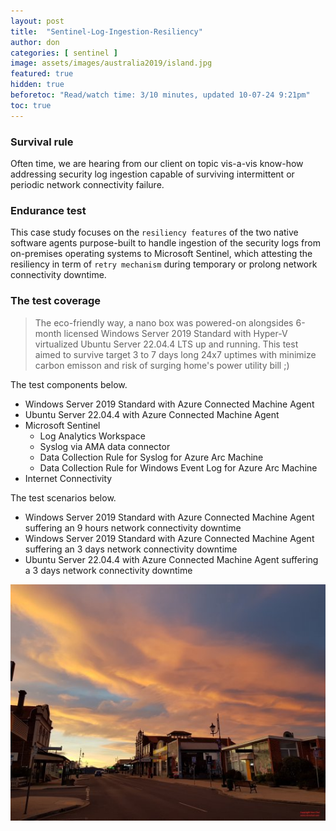 ```yaml
---
layout: post
title:  "Sentinel-Log-Ingestion-Resiliency"
author: don
categories: [ sentinel ]
image: assets/images/australia2019/island.jpg
featured: true
hidden: true
beforetoc: "Read/watch time: 3/10 minutes, updated 10-07-24 9:21pm"
toc: true
---
```


### Survival rule
Often time, we are hearing from our client on topic vis-a-vis know-how addressing security log ingestion capable of surviving intermittent or periodic network connectivity failure.

### Endurance test
This case study focuses on the `resiliency features` of the two native software agents purpose-built to handle ingestion of the security logs from on-premises operating systems to Microsoft Sentinel, which attesting the resiliency in term of `retry mechanism` during temporary or prolong network connectivity downtime.

### The test coverage
> The eco-friendly way, a nano box was powered-on alongsides 6-month licensed Windows Server 2019 Standard with Hyper-V virtualized Ubuntu Server 22.04.4 LTS up and running. This test aimed to survive target 3 to 7 days long 24x7 uptimes with minimize carbon emisson and risk of surging home's power utility bill ;)


The test components below.
+ Windows Server 2019 Standard with Azure Connected Machine Agent
+ Ubuntu Server 22.04.4 with Azure Connected Machine Agent
+ Microsoft Sentinel
  + Log Analytics Workspace
  + Syslog via AMA data connector
  + Data Collection Rule for Syslog for Azure Arc Machine
  + Data Collection Rule for Windows Event Log for Azure Arc Machine
+ Internet Connectivity


The test scenarios below.
+ Windows Server 2019 Standard with Azure Connected Machine Agent suffering an 9 hours network connectivity downtime
+ Windows Server 2019 Standard with Azure Connected Machine Agent suffering an 3 days network connectivity downtime
+ Ubuntu Server 22.04.4 with Azure Connected Machine Agent suffering a 3 days network connectivity downtime

![walking](/assets/images/australia2019/island.jpg)

